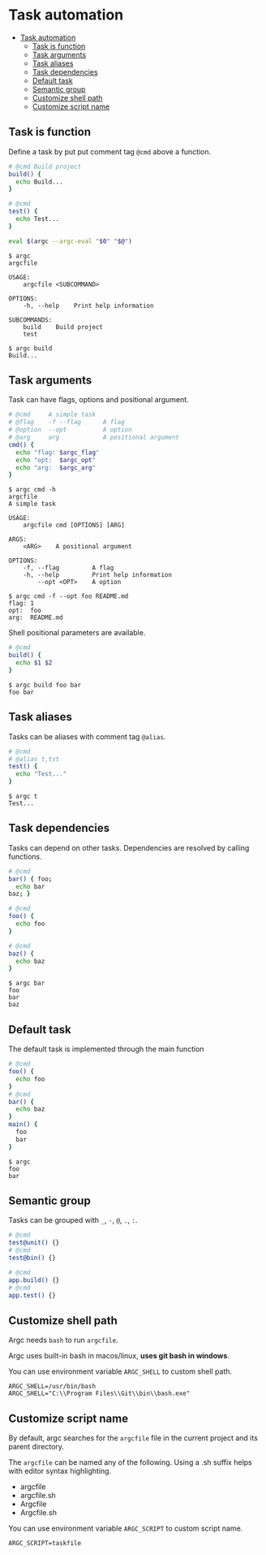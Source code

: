 # Task automation

- [Task automation](#task-automation)
  - [Task is function](#task-is-function)
  - [Task arguments](#task-arguments)
  - [Task aliases](#task-aliases)
  - [Task dependencies](#task-dependencies)
  - [Default task](#default-task)
  - [Semantic group](#semantic-group)
  - [Customize shell path](#customize-shell-path)
  - [Customize script name](#customize-script-name)

## Task is function

Define a task by put put comment tag `@cmd` above a function.

```sh
# @cmd Build project
build() {
  echo Build...
}

# @cmd
test() {
  echo Test...
}

eval $(argc --argc-eval "$0" "$@")
```

```
$ argc
argcfile 

USAGE:
    argcfile <SUBCOMMAND>

OPTIONS:
    -h, --help    Print help information

SUBCOMMANDS:
    build    Build project
    test     

$ argc build
Build...
```

## Task arguments

Task can have flags, options and positional argument.

```sh
# @cmd     A simple task
# @flag    -f --flag      A flag
# @option  --opt          A option
# @arg     arg            A positional argument
cmd() {
  echo "flag: $argc_flag"
  echo "opt:  $argc_opt"
  echo "arg:  $argc_arg"
}
```

```
$ argc cmd -h
argcfile
A simple task

USAGE:
    argcfile cmd [OPTIONS] [ARG]

ARGS:
    <ARG>    A positional argument

OPTIONS:
    -f, --flag         A flag
    -h, --help         Print help information
        --opt <OPT>    A option

$ argc cmd -f --opt foo README.md
flag: 1
opt:  foo
arg:  README.md
```

Shell positional parameters are available.

```sh
# @cmd
build() {
  echo $1 $2
}
```

```
$ argc build foo bar
foo bar
```

## Task aliases

Tasks can be aliases with comment tag `@alias`.

```sh
# @cmd
# @alias t,tst
test() {
  echo "Test..."
}
```

```
$ argc t
Test...
```

## Task dependencies

Tasks can depend on other tasks. Dependencies are resolved by calling functions.

```sh
# @cmd
bar() { foo;
  echo bar
baz; }

# @cmd
foo() {
  echo foo
}

# @cmd
baz() { 
  echo baz
}
```

```
$ argc bar
foo
bar
baz
```

## Default task

The default task is implemented through the main function

```sh
# @cmd
foo() {
  echo foo
}
# @cmd
bar() {
  echo baz
}
main() {
  foo
  bar
}
```

```
$ argc
foo
bar
```

## Semantic group

Tasks can be grouped with `_`, `-`, `@`, `.`, `:`.

```sh
# @cmd
test@unit() {}
# @cmd
test@bin() {}

# @cmd
app.build() {}
# @cmd
app.test() {}
```

## Customize shell path

Argc needs `bash` to run `argcfile`.

Argc uses built-in bash in macos/linux, **uses git bash in windows**.

You can use environment variable `ARGC_SHELL` to custom shell path.

```
ARGC_SHELL=/usr/bin/bash
ARGC_SHELL="C:\\Program Files\\Git\\bin\\bash.exe"
```

## Customize script name

By default, argc searches for the `argcfile` file in the current project and its parent directory.

The `argcfile` can be named any of the following. Using a .sh suffix helps with editor syntax highlighting.

- argcfile
- argcfile.sh
- Argcfile
- Argcfile.sh

You can use environment variable `ARGC_SCRIPT` to custom script name.

```
ARGC_SCRIPT=taskfile
```